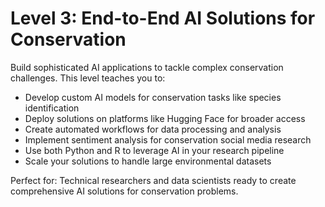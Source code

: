 # Level 3: End-to-End AI Solutions for Conservation

Build sophisticated AI applications to tackle complex conservation challenges. This level teaches you to:

- Develop custom AI models for conservation tasks like species identification
- Deploy solutions on platforms like Hugging Face for broader access
- Create automated workflows for data processing and analysis
- Implement sentiment analysis for conservation social media research
- Use both Python and R to leverage AI in your research pipeline
- Scale your solutions to handle large environmental datasets

Perfect for: Technical researchers and data scientists ready to create comprehensive AI solutions for conservation problems.